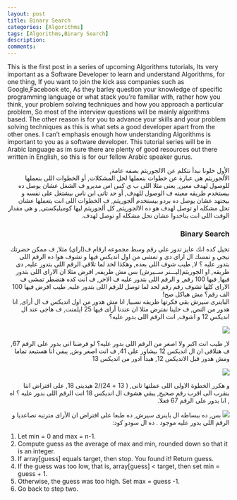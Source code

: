 ```yaml
---
layout: post
title: Binary Search
categories: [Algorithms]
tags: [Algorithms,Binary Search]
description: 
comments:
---
```


<p >
This is the first post in a series of upcoming Algorithms tutorials, Its very important as a Software Developer to learn and understand Algorithms, for one thing, If you want to join the kick ass companies such as Google,Facebook etc, As they barley question your knowledge of specific programming language or what stack you’re familiar with, rather how you think, your problem solving techniques and how you approach a particular problem, So most of the interview questions will be mainly algorithms based.
The other reason is for you to advance your skills and your problem solving techniques as this is what sets a good developer apart from the other ones.
I can’t emphasis enough how understanding Algorithms is important to you as a software developer.
This tutorial series will be in Arabic language as im sure there are plenty of good resources out there written in English, so this is for our fellow Arabic speaker gurus.</p>
<div dir="rtl">
الأول خلونا نبدأ نتكلم عن الالجوريثم بصفه عامة,
<br>
الألجوريثم هى عبارة عن خطوات بنعملها لحل المشكلات, أو الخطوات اللى بنعملها للوصول لهدف معين, يعنى مثلا اللى ب ي كس اس مديرو ف الشغل عشان يوصل ده بيستخدم طريقه معينه ف الوصول للهدف, أو حد تانى ابن ناس بيشتغل على نفسه و بيجتهد عشان يوصل ده بردو بيستخدم ألجوريثم,
ف الخطوات اللى انت بتعملها عشان تحل مشكله او توصل لهدف هو ده الالجوريثم,  كل ألجوريثم ليها كومبليكستى, و هى مقدار الوقت اللى انت بتاخدوا عشان تحل مشكله او توصل لهدف.  
<p>
<h3>Binary Search</h3>
تخيل كده انك عايز تدور على رقم وسط مجموعه ارقام ف(اراي) مثلا, ف ممكن حضرتك تيجي و تمسك ال اراى دى و تمشى من اول انديكس فيها و تشوف هوا ده الرقم اللى بتدور عليه ؟ لا, طيب شوف اللى بعده, وهكذا لحد لما تلاقى الرقم اللى بتدور عليه, دى طريقه, او الجوريثم(ليـــنر ســيرش) بس مش ظريفه, افرض مثلا ان الاراى اللى بتدور فيها, فيها 100 رقم, و الرقم اللى بتدور عليه ف الاخر, ف انت كده هتضطر تمشى ف الاراى كلها تشوف رقم رقم لحد لما توصل للرقم اللى بتدور عليه, طيب افرض فيها 100 الف رقم؟ مش هياكل صح!
<br>
الباينرى سيرش بقي فكرتها ظريفه نسبيا, انا مش هدور من اول انديكس ف ال أراى, انا هدور من النص, ف خلينا نفترض مثلا ان عندنا أراى فيها 25 ايلمنت, ف هاجى عند ال  
انديكس 12 و اشوف, انت الرقم اللى بدور عليه؟
</p>
<span>
 <img src="https://s3.amazonaws.com/ka-cs-algorithms/primes1.png">
 </span>
 <p>
لا, طيب انت اكبر ولا اصغر من الرقم اللى بدور عليه؟ لو فرضنا انى بدور على الرقم 67, ف هنلاقى ان ال انديكس 12 بيشاور على 41, ف انت اصغر وش, يبقي انا هستبعد تماما ومش هدور قبل الانديكس 12, هبدأ ادور من انديكس 13
</p>
<span>
<img src="https://s3.amazonaws.com/ka-cs-algorithms/primes2.png">
</span>
<p>
و هكرر الخطوة الاولى اللى عملتها تانى, ( 13 + 24)/2 هيدينى 18, على افتراض اننا بنقرب الى اقرب رقم صحيح, يبقي هشوف ال انديكس 18 انت الرقم اللى بدور عليه ؟ اه , انا بدور على الرقم 67 فعلا.
</p>
<span>
<img src="https://s3.amazonaws.com/ka-cs-algorithms/primes3.png">
</span>
بس, ده ببساطه ال باينرى سيرش, ده طبعا على افتراض ان الأراى مترتبه تصاعديا و الرقم اللى بدور عليه موجود . ده ال سودو كود:
</div>
<p>
<ol>
<li>Let min = 0 and max = n-1.</li>
<li>Compute guess as the average of max and min, rounded down so that it is an integer.</li>
<li>If array[guess] equals target, then stop. You found it! Return guess.</li>
<li>If the guess was too low, that is, array[guess] < target, then set min = guess + 1.</li>
<li>Otherwise, the guess was too high. Set max = guess -1.</li>
<li>Go back to step two.</li>
</ol>
</p>



